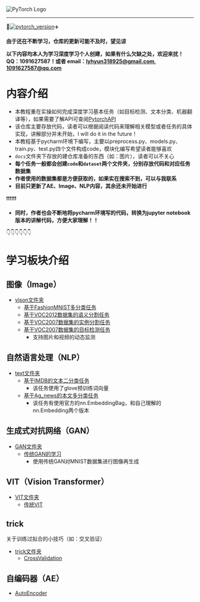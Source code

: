 ![PyTorch Logo](https://github.com/luo-hao-striver/pytorch-tutorial/blob/main/docs/imgs/pytorch-logo-dark.png)
****

:rocket:[![pytorch_version](https://img.shields.io/badge/pytorch-%3E%3D1.12-red)](https://pytorch.org/get-started/locally/):airplane:


**由于还在不断学习，仓库的更新可能不及时，望见谅**

**以下内容均本人为学习深度学习个人创建，如果有什么欠缺之处，欢迎来扰！QQ：1091627587！或者 email：lyhyun318925@gmail.com, 1091627587@qq.com**


# 内容介绍
- 本教程重在实操如何完成深度学习基本任务（如目标检测、文本分类、机器翻译等），如果需要了解API可查阅[PytorchAPI](https://pytorch.org/docs/stable/index.html)
- 该仓库主要存放代码，读者可以根据阅读代码来理解相关模型或者任务的具体实现，讲解部分并未开始，I will do it in the future！
- 本教程基于pycharm环境下编写，主要以preprocess.py、models.py、train.py、test.py四个文件构成code，模块化编写希望读者能够喜欢
- `docs`文件夹下存放的建仓库准备的东西（如：图片），读者可以不关心
- **每个任务一般都会创建`code`和`dataset`两个文件夹，分别存放代码和对应任务数据集**
- **作者使用的数据集都是方便获取的，如果实在搜索不到，可以与我联系**
- **目前只更新了AE、Image、NLP内容，其余还未开始进行**

:exclamation::exclamation::exclamation::exclamation::exclamation::exclamation:
- **同时，作者也会不断地将pycharm环境写的代码，转换为jupyter notebook版本的讲解代码，方便大家理解！！**

:point_down::point_down::point_down::point_down::point_down::point_down:
# 学习板块介绍
## 图像（Image）
- [vison文件夹](https://github.com/luo-hao-striver/pytorch-tutorial/tree/main/vision)
  - [基于FashionMNIST多分类任务](https://github.com/luo-hao-striver/pytorch-tutorial/tree/main/vision/ImageClassification)
  - [基于VOC2012数据集的语义分割任务](https://github.com/luo-hao-striver/pytorch-tutorial/tree/main/vision/VOC2012Task/SemanticSegmentation)
  - [基于VOC2007数据集的实例分割任务](https://github.com/luohao318/pytorch-tutorial/tree/main/vision/VOC2007Task/InstanceSegmentation)
  - [基于VOC2007数据集的目标检测任务](https://github.com/luohao318/pytorch-tutorial/tree/main/vision/VOC2007Task/ObjectDectection)
    - 支持图片和视频的动态监测


## 自然语言处理（NLP）
- [text文件夹](https://github.com/luo-hao-striver/pytorch-tutorial/tree/main/text)
  - [基于IMDB的文本二分类任务](https://github.com/luo-hao-striver/pytorch-tutorial/tree/main/text/IMDBTextClassification)
    - 该任务使用了glove预训练词向量
  - [基于Ag_news的本文多分类任务](https://github.com/luo-hao-striver/pytorch-tutorial/tree/main/text/TextClassification)
    - 该任务有使用官方的nn.EmbeddingBag，和自己理解的nn.Embedding两个版本

## 生成式对抗网络（GAN）
- [GAN文件夹](https://github.com/luo-hao-striver/pytorch-tutorial/tree/main/GAN)
  - [传统GAN的学习](https://github.com/luohao318/pytorch-tutorial/tree/main/GAN/GAN)
    - 使用传统GAN对MNIST数据集进行图像再生成
    
## VIT（Vision Transformer）
- [VIT文件夹](https://github.com/luohao318/pytorch-tutorial/tree/main/VIT)
  - [传统VIT](https://github.com/luohao318/pytorch-tutorial/tree/main/VIT/VIT)

## trick
关于训练过拟合的小技巧（如：交叉验证）
- [trick文件夹](https://github.com/luohao318/pytorch-tutorial/tree/main/trick)
  - [CrossValidation](https://github.com/luohao318/pytorch-tutorial/tree/main/trick/CrossValidation)
 
 ## 自编码器（AE）
- [AutoEncoder](https://github.com/luo-hao-striver/pytorch-tutorial/tree/main/AutoEncoder)

<!--

## 注意力机制
- [Attention](https://github.com/luo-hao-striver/pytorch-tutorial/tree/main/Attention)


## 视频（video）
- 暂时未开始

-->

